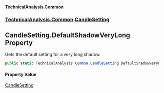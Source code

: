 #### [TechnicalAnalysis.Common](Atypical.TechnicalAnalysis.Common.md 'Atypical.TechnicalAnalysis.Common')
### [TechnicalAnalysis.Common](Atypical.TechnicalAnalysis.Common.md#TechnicalAnalysis.Common 'TechnicalAnalysis.Common').[CandleSetting](CandleSetting.md 'TechnicalAnalysis.Common.CandleSetting')

## CandleSetting.DefaultShadowVeryLong Property

Gets the default setting for a very long shadow.

```csharp
public static TechnicalAnalysis.Common.CandleSetting DefaultShadowVeryLong { get; }
```

#### Property Value
[CandleSetting](CandleSetting.md 'TechnicalAnalysis.Common.CandleSetting')